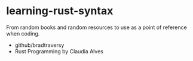 # learning-rust-syntax

From random books and random resources to use as a point of reference when coding.

 - github/bradtraversy
 - Rust Programming by Claudia Alves
